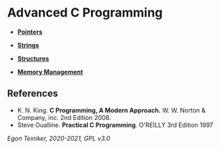 # Advanced C Programming

* [**Pointers**](https://github.com/teiniker/teiniker-lectures-computerscience/tree/master/c-advanced/pointers)

* [**Strings**](https://github.com/teiniker/teiniker-lectures-computerscience/tree/master/c-advanced/strings) 

* [**Structures**](https://github.com/teiniker/teiniker-lectures-computerscience/tree/master/c-advanced/structures)

* [**Memory Management**](https://github.com/teiniker/teiniker-lectures-computerscience/tree/master/c-advanced/memory-management)




## References
* K. N. King. **C Programming, A Modern Approach.** W. W. Norton & Company, inc. 2nd Edition 2008.
* Steve Oualline. **Practical C Programming**. O'REILLY 3rd Edition 1997

*Egon Teiniker, 2020-2021, GPL v3.0* 

